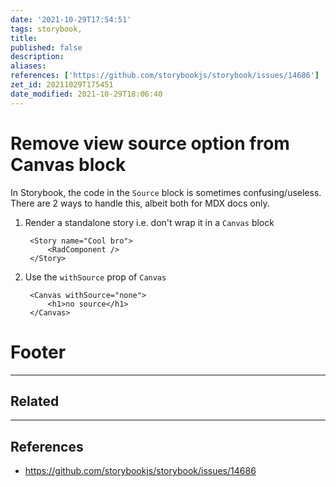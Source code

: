 ```yaml
---
date: '2021-10-29T17:54:51'
tags: storybook,
title:
published: false
description:
aliases:
references: ['https://github.com/storybookjs/storybook/issues/14686']
zet_id: 20211029T175451
date_modified: 2021-10-29T18:06:40
---
```


# Remove view source option from Canvas block

In Storybook, the code in the `Source` block is sometimes confusing/useless. There are 2 ways to handle this, albeit both for MDX docs only.

1. Render a standalone story i.e. don't wrap it in a `Canvas` block

		<Story name="Cool bro">
			<RadComponent />
		</Story>

2. Use the `withSource` prop of `Canvas`

		<Canvas withSource="none">
  			<h1>no source</h1>
		</Canvas>

# Footer

---

## Related

---

## References

- https://github.com/storybookjs/storybook/issues/14686